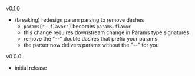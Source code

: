 
v0.1.0
- (breaking) redesign param parsing to remove dashes
    - `params["--flavor"]` becomes `params.flavor`
    - this change requires downstream change in Params type signatures
    - remove the "--" double dashes that prefix your params
    - the parser now delivers params without the "--" for you

v0.0.0
- initial release
